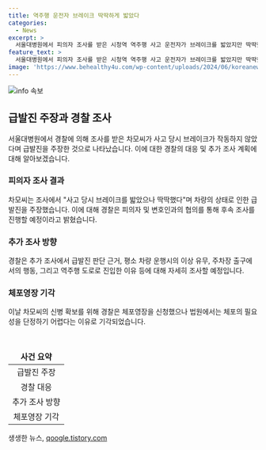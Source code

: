 ```yaml
---
title: 역주행 운전자 브레이크 딱딱하게 밟았다
categories:
  - News
excerpt: >
  서울대병원에서 피의자 조사를 받은 시청역 역주행 사고 운전자가 브레이크를 밟았지만 딱딱했다며 급발진을 주장하고 있다. 경찰은 피의자와 변호인과 협의해 후속 조사를 진행할 예정이며, 재차 체포영장을 신청했지만 기각됐다. 추가 조사에서는 급발진 판단 근거와 차량 운행 상태 등을 확인할 예정이다. (요약문)
feature_text: >
  서울대병원에서 피의자 조사를 받은 시청역 역주행 사고 운전자가 브레이크를 밟았지만 딱딱했다며 급발진을 주장하고 있다. 경찰은 피의자와 변호인과 협의해 후속 조사를 진행할 예정이며, 재차 체포영장을 신청했지만 기각됐다. 추가 조사에서는 급발진 판단 근거와 차량 운행 상태 등을 확인할 예정이다. (요약문)
image: 'https://www.behealthy4u.com/wp-content/uploads/2024/06/koreanews.jpg'
---
```


<p><img src="https://www.behealthy4u.com/wp-content/uploads/2024/06/koreanews.jpg" alt="info 속보" /></p>

<h2 data-ke-size="size26">급발진 주장과 경찰 조사</h2>

<p data-ke-size="size16">서울대병원에서 경찰에 의해 조사를 받은 차모씨가 사고 당시 브레이크가 작동하지 않았다며 급발진을 주장한 것으로 나타났습니다. 이에 대한 경찰의 대응 및 추가 조사 계획에 대해 알아보겠습니다.</p>

<h3>피의자 조사 결과</h3>

<p data-ke-size="size16">차모씨는 조사에서 "사고 당시 브레이크를 밟았으나 딱딱했다"며 차량의 상태로 인한 급발진을 주장했습니다. 이에 대해 경찰은 피의자 및 변호인과의 협의를 통해 후속 조사를 진행할 예정이라고 밝혔습니다.</p>

<h3>추가 조사 방향</h3>

<p data-ke-size="size16">경찰은 추가 조사에서 급발진 판단 근거, 평소 차량 운행시의 이상 유무, 주차장 출구에서의 행동, 그리고 역주행 도로로 진입한 이유 등에 대해 자세히 조사할 예정입니다.</p>

<h3>체포영장 기각</h3>

<p data-ke-size="size16">이날 차모씨의 신병 확보를 위해 경찰은 체포영장을 신청했으나 법원에서는 체포의 필요성을 단정하기 어렵다는 이유로 기각되었습니다.</p>

<p data-ke-size="size16">&nbsp;</p>

<table>
<thead>
<tr>
<td style="text-align: center; height: 17px;"><b>사건 요약</b></td>
</tr>
</thead>
<tbody>
<tr>
<td style="text-align: center; height: 17px;">급발진 주장</td>
</tr>
<tr>
<td style="text-align: center; height: 17px;">경찰 대응</td>
</tr>
<tr>
<td style="text-align: center; height: 17px;">추가 조사 방향</td>
</tr>
<tr>
<td style="text-align: center; height: 17px;">체포영장 기각</td>
</tr>
</tbody>
</table>
생생한 뉴스, <a href="https://qoogle.tistory.com" rel="dofollow">qoogle.tistory.com</a>


